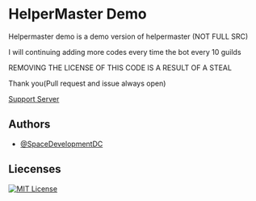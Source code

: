 
# HelperMaster Demo

Helpermaster demo is a demo version of helpermaster (NOT FULL SRC)

I will continuing adding more codes every time the bot every 10 guilds

REMOVING THE LICENSE OF THIS CODE IS A RESULT OF A STEAL

Thank you(Pull request and issue always open)

[Support Server](https://dsc.gg/spacedevdc)




## Authors

- [@SpaceDevelopmentDC](https://www.github.com/SpaceDevelopmentDC)


## Liecenses


[![MIT License](https://img.shields.io/badge/License-MIT-green.svg)](https://choosealicense.com/licenses/mit/)






